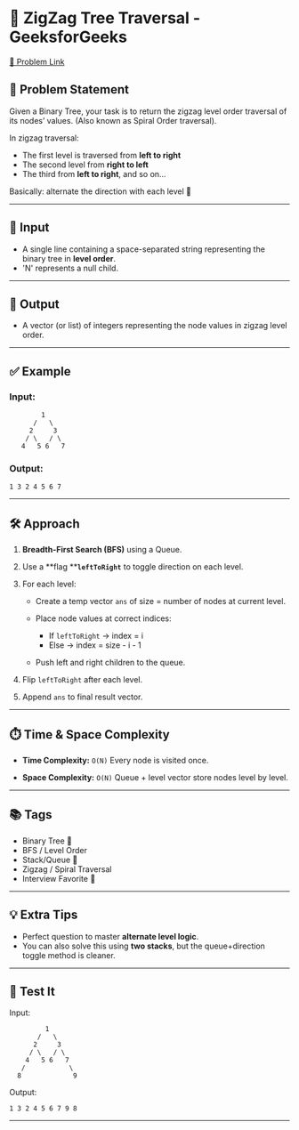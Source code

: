 # 🌲 ZigZag Tree Traversal - GeeksforGeeks

[🔗 Problem Link](https://www.geeksforgeeks.org/problems/zigzag-tree-traversal/1)

## 📜 Problem Statement

Given a Binary Tree, your task is to return the zigzag level order traversal of its nodes’ values.
(Also known as Spiral Order traversal).

In zigzag traversal:

* The first level is traversed from **left to right**
* The second level from **right to left**
* The third from **left to right**, and so on…

Basically: alternate the direction with each level 🔀

---

## 🧠 Input

* A single line containing a space-separated string representing the binary tree in **level order**.
* 'N' represents a null child.

---

## 📄 Output

* A vector (or list) of integers representing the node values in zigzag level order.

---

## ✅ Example

### Input:

```
        1
      /   \
     2     3
    / \   / \
   4   5 6   7
```

### Output:

```
1 3 2 4 5 6 7
```

---

## 🛠️ Approach

1. **Breadth-First Search (BFS)** using a Queue.
2. Use a \*\*flag \*\***`leftToRight`** to toggle direction on each level.
3. For each level:

   * Create a temp vector `ans` of size = number of nodes at current level.
   * Place node values at correct indices:

     * If `leftToRight` → index = i
     * Else → index = size - i - 1
   * Push left and right children to the queue.
4. Flip `leftToRight` after each level.
5. Append `ans` to final result vector.

---

## ⏱️ Time & Space Complexity

* **Time Complexity:** `O(N)`
  Every node is visited once.

* **Space Complexity:** `O(N)`
  Queue + level vector store nodes level by level.

---

## 📚 Tags

* Binary Tree 🌳
* BFS / Level Order
* Stack/Queue 🧺
* Zigzag / Spiral Traversal
* Interview Favorite 🧠

---

## 💡 Extra Tips

* Perfect question to master **alternate level logic**.
* You can also solve this using **two stacks**, but the queue+direction toggle method is cleaner.

---

## 🧪 Test It

Input:

```
         1
       /   \
      2     3
     / \   / \
    4   5 6   7
   /           \
  8             9 	
```

Output:

```
1 3 2 4 5 6 7 9 8
```

---
